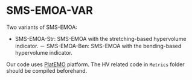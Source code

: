 # SMS-EMOA-VAR
Two variants of SMS-EMOA:
- SMS-EMOA-Str: SMS-EMOA with the stretching-based hypervolume indicator.
－ SMS-EMOA-Ben: SMS-EMOA with the bending-based hypervolume indicator.

Our code uses [PlatEMO](https://github.com/BIMK/PlatEMO/) platform. The HV related code in `Metrics` folder should be compiled beforehand.
